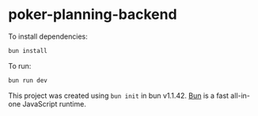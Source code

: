 # poker-planning-backend

To install dependencies:

```bash
bun install
```

To run:

```bash
bun run dev
```

This project was created using `bun init` in bun v1.1.42. [Bun](https://bun.sh) is a fast all-in-one JavaScript runtime.
